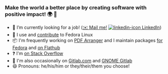 ### Make the world a better place by creating software with positive impact! 🌍 💚

<!--
**dreua/dreua** is a ✨ _special_ ✨ repository because its `README.md` (this file) appears on your GitHub profile.

Here are some ideas to get you started:

- 🌱 I’m currently learning ...
- 👯 I’m looking to collaborate on ...
- 🤔 I’m looking for help with ...
- 💬 Ask me about ...
- 📫 How to reach me: ...
- ⚡ Fun fact: ...
-->
- 🔭 I’m currently looking for a job! ([✉️ Mail me!](mailto:hire-david-auer@posteo.de) [![linkedin-icon](./linkedin.ico) LinkedIn](https://www.linkedin.com/in/dauer-mainz/))
- 🐧 I use and [contribute](https://badges.fedoraproject.org/user/dreua) to Fedora Linux
- 📦 I'm frequently working on [PDF Arranger](//github.com/pdfarranger/pdfarranger) and I maintain packages [for Fedora](https://src.fedoraproject.org/user/dreua) and [on Flathub](https://flathub.org/apps/details/com.github.jeromerobert.pdfarranger)
- ❓ I'm [on Stack Overflow](https://stackexchange.com/users/5734928/dreua?tab=accounts)
- 🧰 I'm also occasionally on [Gitlab.com](https://gitlab.com/dreua) and [GNOME Gitlab](https://gitlab.gnome.org/dreua)
- 😄 Pronouns: he/his/him or they/their/them you choose!
